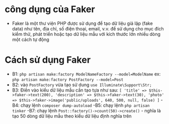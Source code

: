 # công dụng của Faker
- Faker là một thư viện PHP được sử dụng để tạo dữ liệu giả lập (fake data) như tên, địa chỉ, số điện thoại, email, v.v. để sử dụng cho mục đích kiểm thử, phát triển hoặc tạo dữ liệu mẫu với kích thước lớn nhiều dòng một cách tự động


# Cách sử dụng Faker
- B1: `php artisan make:factory ModelNameFactory --model=ModelName` ex: `php artisan make:factory PostFactory --model=Post`
- B2: vào `PostFactory` vừa tạo sử dung `use Illuminate\Support\Str;`
- B3: Điền vào kiểu dữ liệu mẫu cần tạo tựa như sau: 
`[
    'title' => $this->faker->text(200),
    'description' => $this->faker->text(30),
    'photo' => $this->faker->image('public/uploads', 640, 500, null, false)
]`
-B4: chạy lệnh `composer dump-autoload`
-B5: chạy lệnh `php artisan tinker`
-B7: chạy lệnh `Post::factory()->count(50)->create()` - nghĩa là tạo 50 dòng dữ liệu mẫu theo kiểu dữ liệu định nghĩa trên
